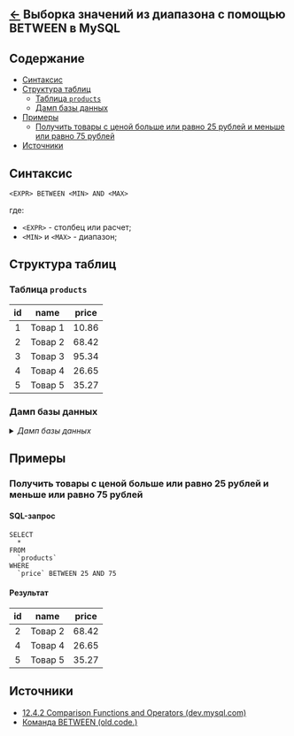 [&larr;](readme.md "MySQL") Выборка значений из диапазона с помощью BETWEEN в MySQL
-----------------------------------------------------------------------------------

<a name="content"></a>
## Содержание

- [Синтаксис](#syntax)
- [Структура таблиц](#structure-of-tables)
    - [Таблица `products`](#table-products)
    - [Дамп базы данных](#database-dump)
- [Примеры](#examples)
    - [Получить товары с ценой больше или равно 25 рублей и меньше или равно 75 рублей](#example-1)
- [Источники](#sources)

<a name="syntax"></a>
## Синтаксис

```mysql
<EXPR> BETWEEN <MIN> AND <MAX>
```

где:

- `<EXPR>` - столбец или расчет;
- `<MIN>` и `<MAX>` - диапазон;

<a name="structure-of-tables"></a>
## Структура таблиц

<a name="table-products"></a>
### Таблица `products`

id | name | price
:---: | --- | :---:
1 | Товар 1 | 10.86
2 | Товар 2 | 68.42
3 | Товар 3 | 95.34
4 | Товар 4 | 26.65
5 | Товар 5 | 35.27

<a name="database-dump"></a>
### Дамп базы данных

<details>
<summary><i>Дамп базы данных</i></summary>

```sql
--
-- Структура таблицы `products`
--

DROP TABLE IF EXISTS `products`;
CREATE TABLE IF NOT EXISTS `products` (
  `id` bigint(20) UNSIGNED NOT NULL AUTO_INCREMENT,
  `name` varchar(255) COLLATE utf8mb4_unicode_ci NOT NULL DEFAULT '',
  `price` decimal(18,2) UNSIGNED DEFAULT NULL,
  PRIMARY KEY (`id`),
  KEY `products_price_index` (`price`)
) ENGINE=InnoDB DEFAULT CHARSET=utf8mb4 COLLATE=utf8mb4_unicode_ci;

--
-- Дамп данных таблицы `products`
--

INSERT INTO `products` (`id`, `name`, `price`) VALUES
(1, 'Товар 1', '10.86'),
(2, 'Товар 2', '68.42'),
(3, 'Товар 3', '95.34'),
(4, 'Товар 4', '26.65'),
(5, 'Товар 5', '35.27');
```
</details>

<a name="examples"></a>
## Примеры

<a name="example-1"></a>
### Получить товары с ценой больше или равно 25 рублей и меньше или равно 75 рублей

#### SQL-запрос

```mysql
SELECT
  *
FROM
  `products`
WHERE
  `price` BETWEEN 25 AND 75
```

#### Результат

id | name | price
:---: | --- | :---:
2 | Товар 2 | 68.42
4 | Товар 4 | 26.65
5 | Товар 5 | 35.27

<a name="sources"></a>
## Источники

- [12.4.2 Comparison Functions and Operators (dev.mysql.com)](https://dev.mysql.com/doc/refman/8.0/en/comparison-operators.html#operator_between)
- [Команда BETWEEN (old.code.)](http://old.code.mu/sql/between.html)